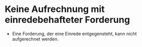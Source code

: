 # Keine Aufrechnung mit einredebehafteter Forderung

- Eine Forderung, der eine Einrede entgegensteht, kann nicht aufgerechnet werden.

